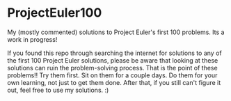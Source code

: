 # ProjectEuler100
My (mostly commented) solutions to Project Euler's first 100 problems. Its a work in progress!

If you found this repo through searching the internet for solutions to any of the first 100 Project Euler solutions, please be aware that looking at these solutions can ruin the problem-solving process. That is the point of these problems!! Try them first. Sit on them for a couple days. Do them for your own learning, not just to get them done. 
After that, if you still can't figure it out, feel free to use my solutions. :)

